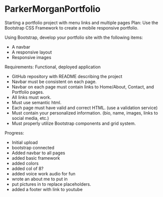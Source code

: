 # ParkerMorganPortfolio
Starting a portfolio project with menu links and multiple pages
Plan:
Use the Bootstrap CSS Framework to create a mobile responsive portfolio. 

Using Bootstrap, develop your portfolio site with the following items:
   * A navbar
   * A responsive layout
   * Responsive images

Requirements:
Functional, deployed application
* GitHub repository with README describing the project
* Navbar must be consistent on each page.
* Navbar on each page must contain links to Home/About, Contact, and Portfolio pages.
* All links must work.
* Must use semantic html.
* Each page must have valid and correct HTML. (use a validation service)
* Must contain your personalized information. (bio, name, images, links to social media, etc.)
* Must properly utilize Bootstrap components and grid system.

Progress:
* Initial upload
* bootstrap connected
* Added navbar to all pages
* added basic framework
* added colors
* added col of 8?
* added voice work audio for fun
* wrote an about me to put in
* put pictures in to replace placeholders.
* added a footer with link to youtube
